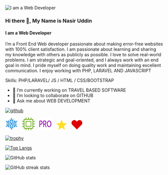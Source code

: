 ![I am a Web Developer](https://img.freepik.com/free-photo/programming-background-collage_23-2149901789.jpg?t=st=1734534519~exp=1734538119~hmac=0df0a19afcf1c3b2ce5cc58b2028d0691c6efd7eed5715807c4f497d30ae962f&w=900)


### Hi there 👋, My Name is Nasir Uddin
#### I am a Web Developer


I’m a Front End Web developer passionate about making error-free websites with 100% client satisfaction. I am passionate about learning and sharing my knowledge with others as publicly as possible. I love to solve real-world problems. I am strategic and goal-oriented, and I always work with an end goal in mind. I pride myself on doing quality work and maintaining excellent communication. I enjoy working with PHP, LARAVEL AND JAVASCRIPT

Skills: PHP/LARAVEL/ JS / HTML / CSS/BOOTSTRAP

- 🔭 I’m currently working on TRAVEL BASED SOFTWARE 
- 👯 I’m looking to collaborate on GITHUB 
- 💬 Ask me about WEB DEVELOPMENT 


[<img src='https://cdn.jsdelivr.net/npm/simple-icons@3.0.1/icons/github.svg' alt='github' height='40'>](https://github.com/NasirBDalways)  

<a href='https://archiveprogram.github.com/'><img src='https://raw.githubusercontent.com/acervenky/animated-github-badges/master/assets/acbadge.gif' width='40' height='40'></a> <a href='https://docs.github.com/en/developers'><img src='https://raw.githubusercontent.com/acervenky/animated-github-badges/master/assets/devbadge.gif' width='40' height='40'></a> <a href='https://github.com/pricing'><img src='https://raw.githubusercontent.com/acervenky/animated-github-badges/master/assets/pro.gif' width='40' height='40'></a> <a href='https://stars.github.com/'><img src='https://raw.githubusercontent.com/acervenky/animated-github-badges/master/assets/starbadge.gif' width='35' height='35'></a> <a href='https://docs.github.com/en/github/supporting-the-open-source-community-with-github-sponsors'><img src='https://raw.githubusercontent.com/acervenky/animated-github-badges/master/assets/sponsorbadge.gif' width='35' height='35'></a> 

[![trophy](https://github-profile-trophy.vercel.app/?username=NasirBDalways)](https://github.com/ryo-ma/github-profile-trophy)

[![Top Langs](https://github-readme-stats.vercel.app/api/top-langs/?username=NasirBDalways)](https://github.com/anuraghazra/github-readme-stats)

![GitHub stats](https://github-readme-stats.vercel.app/api?username=NasirBDalways&show_icons=true)  

![GitHub streak stats](https://streak-stats.demolab.com/?user=NasirBDalways)  

